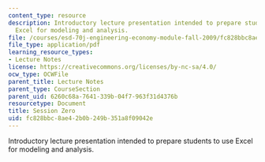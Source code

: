 ```yaml
---
content_type: resource
description: Introductory lecture presentation intended to prepare students to use
  Excel for modeling and analysis.
file: /courses/esd-70j-engineering-economy-module-fall-2009/fc828bbc8ae42b0b249b351a8f09042e_MITESD_70Jf09_lec0.pdf
file_type: application/pdf
learning_resource_types:
- Lecture Notes
license: https://creativecommons.org/licenses/by-nc-sa/4.0/
ocw_type: OCWFile
parent_title: Lecture Notes
parent_type: CourseSection
parent_uid: 6260c68a-7641-339b-04f7-963f31d4376b
resourcetype: Document
title: Session Zero
uid: fc828bbc-8ae4-2b0b-249b-351a8f09042e
---
```

Introductory lecture presentation intended to prepare students to use Excel for modeling and analysis.